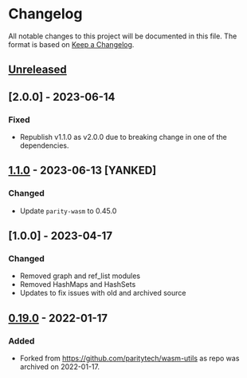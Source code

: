 # Changelog

All notable changes to this project will be documented in this file.  The format is based on [Keep a Changelog].

[comment]: <> (Added:      new features)
[comment]: <> (Changed:    changes in existing functionality)
[comment]: <> (Deprecated: soon-to-be removed features)
[comment]: <> (Removed:    now removed features)
[comment]: <> (Fixed:      any bug fixes)
[comment]: <> (Security:   in case of vulnerabilities)


## [Unreleased]

## [2.0.0] - 2023-06-14

### Fixed
* Republish v1.1.0 as v2.0.0 due to breaking change in one of the dependencies.



## [1.1.0] - 2023-06-13 [YANKED]

### Changed
* Update `parity-wasm` to 0.45.0


## [1.0.0] - 2023-04-17

### Changed
* Removed graph and ref_list modules
* Removed HashMaps and HashSets
* Updates to fix issues with old and archived source


## [0.19.0] - 2022-01-17

### Added
* Forked from https://github.com/paritytech/wasm-utils as repo was archived on 2022-01-17.


[Keep a Changelog]: https://keepachangelog.com/en/1.0.0
[unreleased]: https://github.com/casper-network/casper-wasm-utils/compare/v2.0.0...master
[1.1.0]: https://github.com/casper-network/casper-wasm-utils/compare/v1.1.0...v2.0.0
[1.1.0]: https://github.com/casper-network/casper-wasm-utils/compare/c20633c...v1.1.0
[0.19.0]: https://github.com/paritytech/wasm-utils
